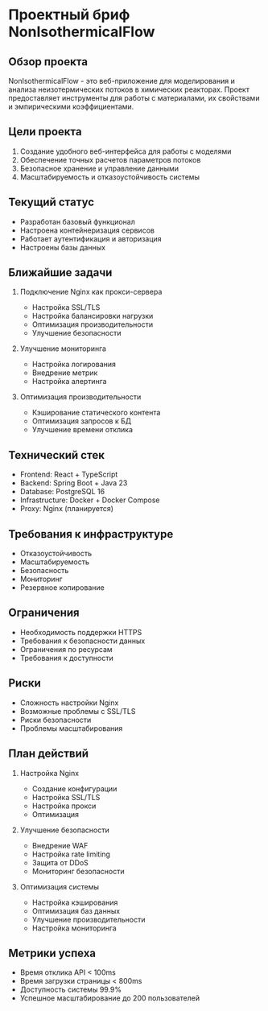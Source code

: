 # Проектный бриф NonIsothermicalFlow

## Обзор проекта
NonIsothermicalFlow - это веб-приложение для моделирования и анализа неизотермических потоков в химических реакторах. Проект предоставляет инструменты для работы с материалами, их свойствами и эмпирическими коэффициентами.

## Цели проекта
1. Создание удобного веб-интерфейса для работы с моделями
2. Обеспечение точных расчетов параметров потоков
3. Безопасное хранение и управление данными
4. Масштабируемость и отказоустойчивость системы

## Текущий статус
- Разработан базовый функционал
- Настроена контейнеризация сервисов
- Работает аутентификация и авторизация
- Настроены базы данных

## Ближайшие задачи
1. Подключение Nginx как прокси-сервера
   - Настройка SSL/TLS
   - Настройка балансировки нагрузки
   - Оптимизация производительности
   - Улучшение безопасности

2. Улучшение мониторинга
   - Настройка логирования
   - Внедрение метрик
   - Настройка алертинга

3. Оптимизация производительности
   - Кэширование статического контента
   - Оптимизация запросов к БД
   - Улучшение времени отклика

## Технический стек
- Frontend: React + TypeScript
- Backend: Spring Boot + Java 23
- Database: PostgreSQL 16
- Infrastructure: Docker + Docker Compose
- Proxy: Nginx (планируется)

## Требования к инфраструктуре
- Отказоустойчивость
- Масштабируемость
- Безопасность
- Мониторинг
- Резервное копирование

## Ограничения
- Необходимость поддержки HTTPS
- Требования к безопасности данных
- Ограничения по ресурсам
- Требования к доступности

## Риски
- Сложность настройки Nginx
- Возможные проблемы с SSL/TLS
- Риски безопасности
- Проблемы масштабирования

## План действий
1. Настройка Nginx
   - Создание конфигурации
   - Настройка SSL/TLS
   - Настройка прокси
   - Оптимизация

2. Улучшение безопасности
   - Внедрение WAF
   - Настройка rate limiting
   - Защита от DDoS
   - Мониторинг безопасности

3. Оптимизация системы
   - Настройка кэширования
   - Оптимизация баз данных
   - Улучшение производительности
   - Настройка мониторинга

## Метрики успеха
- Время отклика API < 100ms
- Время загрузки страницы < 800ms
- Доступность системы 99.9%
- Успешное масштабирование до 200 пользователей 